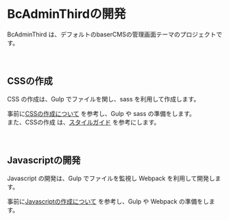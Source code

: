 # BcAdminThirdの開発

BcAdminThird は、デフォルトのbaserCMSの管理画面テーマのプロジェクトです。

　
## CSSの作成

CSS の作成は、Gulp でファイルを関し、sass を利用して作成します。  

事前に[CSSの作成について](./css) を参考し、Gulp や sass の準備をします。  
また、CSSの作成 は、[スタイルガイド](https://localhost/bc_admin_third/guide.html) を参考にします。

　
## Javascriptの開発

Javascript の開発は、Gulp でファイルを監視し Webpack を利用して開発します。

事前に[Javascriptの作成について](./javascript) を参考し、Gulp や Webpack の準備をします。
